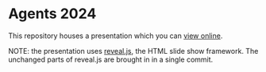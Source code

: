 # Agents 2024

This repository houses a presentation which you can
[view online](http://tbnorth.github.io/SLREagents2024).

NOTE: the presentation uses [reveal.js](http://lab.hakim.se/reveal-js/),
the HTML slide show framework.  The unchanged parts of reveal.js are
brought in in a single commit.
